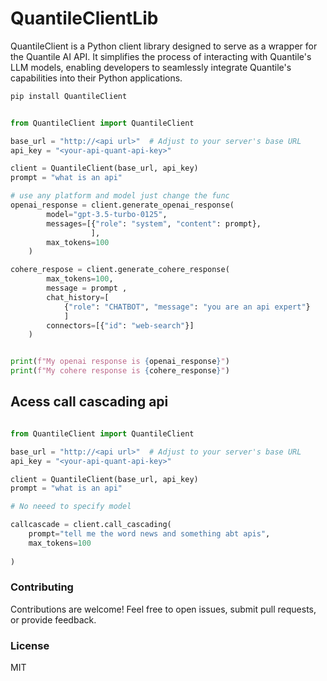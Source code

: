# QuantileClientLib

QuantileClient is a Python client library designed to serve as a wrapper for the Quantile AI API. It simplifies the process of interacting with Quantile's LLM models, enabling developers to seamlessly integrate Quantile's capabilities into their Python applications.


```bash
pip install QuantileClient

```

```python

from QuantileClient import QuantileClient

base_url = "http://<api url>"  # Adjust to your server's base URL
api_key = "<your-api-quant-api-key>"

client = QuantileClient(base_url, api_key)
prompt = "what is an api"

# use any platform and model just change the func
openai_response = client.generate_openai_response(
        model="gpt-3.5-turbo-0125",
        messages=[{"role": "system", "content": prompt},
                  ],
        max_tokens=100
    )

cohere_respose = client.generate_cohere_response(
        max_tokens=100,
        message = prompt , 
        chat_history=[
            {"role": "CHATBOT", "message": "you are an api expert"}
            ]
        connectors=[{"id": "web-search"}]
    )


print(f"My openai response is {openai_response}")
print(f"My cohere response is {cohere_response}")

```
## Acess call cascading api 

```python

from QuantileClient import QuantileClient

base_url = "http://<api url>"  # Adjust to your server's base URL
api_key = "<your-api-quant-api-key>"

client = QuantileClient(base_url, api_key)
prompt = "what is an api"

# No neeed to specify model 

callcascade = client.call_cascading(
    prompt="tell me the word news and something abt apis",
    max_tokens=100
    
)

```
### Contributing
Contributions are welcome! Feel free to open issues, submit pull requests, or provide feedback.

### License

MIT